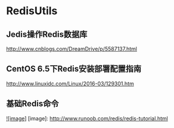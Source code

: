 # RedisUtils

Jedis操作Redis数据库
------- 
http://www.cnblogs.com/DreamDrive/p/5587137.html

CentOS 6.5下Redis安装部署配置指南
------- 
http://www.linuxidc.com/Linux/2016-03/129301.htm

基础Redis命令
------- 
[![image]](http://www.runoob.com/wp-content/uploads/2014/11/redis-install1.png) [image]:
http://www.runoob.com/redis/redis-tutorial.html
